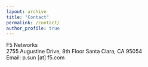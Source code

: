 ```yaml
---
layout: archive
title: "Contact"
permalink: /contact/
author_profile: true
---
```

F5 Networks<br>
2755 Augustine Drive, 8th Floor Santa Clara, CA 95054<br>
Email: p.sun [at] f5.com